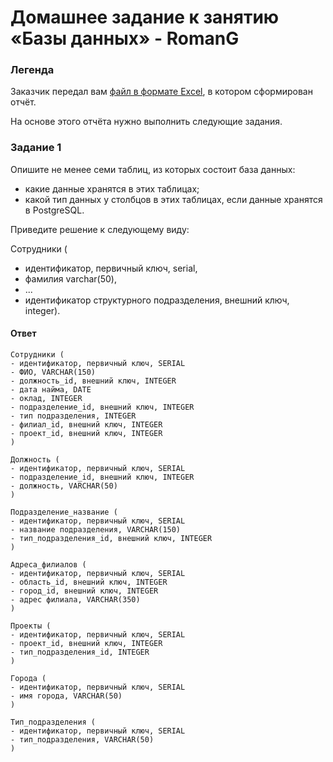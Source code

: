 # Домашнее задание к занятию «Базы данных» - RomanG


### Легенда

Заказчик передал вам [файл в формате Excel](https://github.com/netology-code/sdb-homeworks/blob/main/resources/hw-12-1.xlsx), в котором сформирован отчёт. 

На основе этого отчёта нужно выполнить следующие задания.

### Задание 1

Опишите не менее семи таблиц, из которых состоит база данных:

- какие данные хранятся в этих таблицах;
- какой тип данных у столбцов в этих таблицах, если данные хранятся в PostgreSQL.


Приведите решение к следующему виду:

Сотрудники (

- идентификатор, первичный ключ, serial,
- фамилия varchar(50),
- ...
- идентификатор структурного подразделения, внешний ключ, integer).

#### Ответ

```
Сотрудники (
- идентификатор, первичный ключ, SERIAL
- ФИО, VARCHAR(150)
- должность_id, внешний ключ, INTEGER
- дата найма, DATE
- оклад, INTEGER
- подразделение_id, внешний ключ, INTEGER
- тип подразделения, INTEGER
- филиал_id, внешний ключ, INTEGER
- проект_id, внешний ключ, INTEGER
)

Должность (
- идентификатор, первичный ключ, SERIAL
- подразделение_id, внешний ключ, INTEGER
- должность, VARCHAR(50)
)

Подразделение_название (
- идентификатор, первичный ключ, SERIAL
- название подразделения, VARCHAR(150)
- тип_подразделения_id, внешний ключ, INTEGER
)

Адреса_филиалов (
- идентификатор, первичный ключ, SERIAL
- область_id, внешний ключ, INTEGER
- город_id, внешний ключ, INTEGER
- адрес филиала, VARCHAR(350)
)

Проекты (
- идентификатор, первичный ключ, SERIAL
- проект_id, внешний ключ, INTEGER
- тип_подразделения_id, INTEGER
)

Города (
- идентификатор, первичный ключ, SERIAL
- имя города, VARCHAR(50)
)

Тип_подразделения (
- идентификатор, первичный ключ, SERIAL
- тип_подразделения, VARCHAR(50)
)
```
